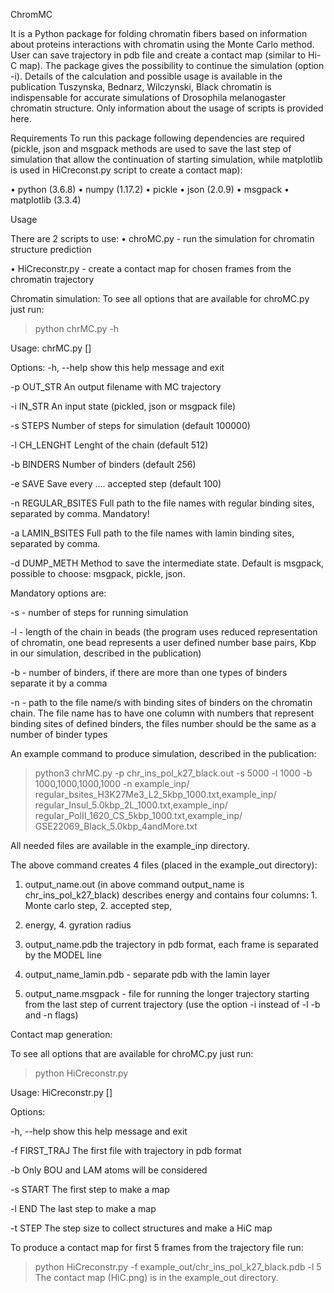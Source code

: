 ChromMC

It is a Python package for folding chromatin fibers based on information about
proteins interactions with chromatin using the Monte Carlo method. User can save
trajectory in pdb file and create a contact map (similar to Hi-C map). The package
gives the possibility to continue the simulation (option -i).
Details of the calculation and possible usage is available in the publication
Tuszynska, Bednarz, Wilczynski, Black chromatin is indispensable for accurate
simulations of Drosophila melanogaster chromatin structure. Only information
about the usage of scripts is provided here.

Requirements
To run this package following dependencies are required (pickle, json and msgpack
methods are used to save the last step of simulation that allow the continuation of
starting simulation, while matplotlib is used in HiCreconst.py script to create a
contact map):

• python (3.6.8)
• numpy (1.17.2)
• pickle
• json (2.0.9)
• msgpack
• matplotlib (3.3.4)

Usage

There are 2 scripts to use:
• chroMC.py - run the simulation for chromatin structure prediction

• HiCreconstr.py - create a contact map for chosen frames from the chromatin
trajectory

Chromatin simulation:
To see all options that are available for chroMC.py just run:

>python chrMC.py -h

Usage: chrMC.py [<options>]

Options:
-h, --help show this help message and exit

-p OUT_STR An output filename with MC trajectory

-i IN_STR An input state (pickled, json or msgpack file)

-s STEPS Number of steps for simulation (default 100000)

-l CH_LENGHT Lenght of the chain (default 512)

-b BINDERS Number of binders (default 256)

-e SAVE Save every .... accepted step (default 100)

-n REGULAR_BSITES Full path to the file names with regular binding
sites, separated by comma. Mandatory!

-a LAMIN_BSITES Full path to the file names with lamin binding
sites, separated by comma.

-d DUMP_METH Method to save the intermediate state. Default is
msgpack, possible to choose: msgpack, pickle, json.

Mandatory options are:

-s - number of steps for running simulation

-l - length of the chain in beads (the program uses reduced representation of
chromatin, one bead represents a user defined number base pairs, Kbp in our
simulation, described in the publication)

-b - number of binders, if there are more than one types of binders separate it by
a comma

-n - path to the file name/s with binding sites of binders on the chromatin chain.
The file name has to have one column with numbers that represent binding sites of
defined binders, the files number should be the same as a number of binder types

An example command to produce simulation, described in the publication:

>python3 chrMC.py -p chr_ins_pol_k27_black.out -s 5000 -l 1000 -b
1000,1000,1000,1000 -n example_inp/
regular_bsites_H3K27Me3_L2_5kbp_1000.txt,example_inp/
regular_Insul_5.0kbp_2L_1000.txt,example_inp/
regular_PolII_1620_CS_5kbp_1000.txt,example_inp/
GSE22069_Black_5.0kbp_4andMore.txt

All needed files are available in the example_inp directory.

The above command creates 4 files (placed in the example_out directory):

1. output_name.out (in above command output_name is chr_ins_pol_k27_black)
describes energy and contains four columns: 1. Monte carlo step, 2. accepted step,
3. energy, 4. gyration radius
   
2. output_name.pdb the trajectory in pdb format, each frame is separated by the
MODEL line

3. output_name_lamin.pdb - separate pdb with the lamin layer
   
4. output_name.msgpack - file for running the longer trajectory starting from the last
step of current trajectory (use the option -i instead of -l -b and -n flags)

Contact map generation:

To see all options that are available for chroMC.py just run:

>python HiCreconstr.py
>
Usage: HiCreconstr.py [<options>]

Options:

-h, --help show this help message and exit

-f FIRST_TRAJ The first file with trajectory in pdb format

-b Only BOU and LAM atoms will be considered

-s START The first step to make a map

-l END The last step to make a map

-t STEP The step size to collect structures and make a HiC map

To produce a contact map for first 5 frames from the trajectory file
run:

>python HiCreconstr.py -f example_out/chr_ins_pol_k27_black.pdb -l 5
The contact map (HiC.png) is in the example_out directory.
